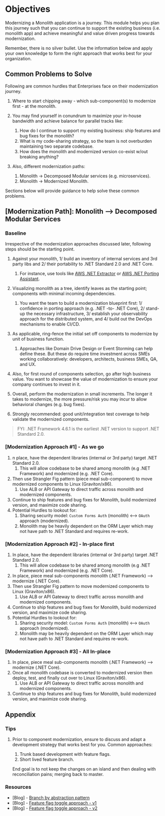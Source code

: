 # Objectives

Modernizing a Monolith application is a journey. This module helps you plan this journey such that you can continue to support the existing business (i.e. monolith app) and achieve meaningful and value driven progress towards modernization.

Remember, there is no silver bullet. Use the information below and apply your own knowledge to form the right approach that works best for your organization.

## Common Problems to Solve

Following are common hurdles that Enterprises face on their modernization journey.

1. Where to start chipping away - which sub-component(s) to modernize first - at the monolith.

1. You may find yourself in conundrum to maximize your in-house bandwidth and achieve balance for parallel tracks like:
    1. How do I continue to support my existing business: ship features and bug fixes for the monolith?
    2. What is my code-sharing strategy, so the team is not overburden maintaining two separate codebase.
    3. How does the monolith and modernized version co-exist w/out breaking anything?

1. Also, different modernization paths:
    1. Monolith → Decomposed Modular services (e.g. microservices).
    2. Monolith → Modernized Monolith.

Sections below will provide guidance to help solve these common problems.

## [Modernization Path]: Monolith --> Decomposed Modular Services

### Baseline

Irrespective of the modernization approaches discussed later, following steps should be the starting point.

1. Against your monolith, 1/ build an inventory of internal services and 3rd party libs and 2/ their portability to .NET Standard 2.0 and .NET Core.
    1. For instance, use tools like [AWS .NET Extractor](https://aws.amazon.com/microservice-extractor/) or [AWS .NET Porting Assistant](https://aws.amazon.com/porting-assistant-dotnet/).

1. Visualizing monolith as a tree, identify leaves as the starting point; components with minimal incoming dependencies.
    1. You want the team to build a modernization blueprint first: 1/ confidence in porting approach (e.g. .NET -to- .NET Core), 2/ stand-up the necessary infrastructure, 3/ establish your observability approach for the distributed system, and 4/ build out the DevOps mechanisms to enable CI/CD.

1. As applicable, ring-fence the initial set off components to modernize by unit of business function.
    1. Approaches like Domain Drive Design or Event Storming can help define these. But these do require time investment across SMEs working collaboratively: developers, architects, business SMEs, QA, and UX.

1. Also, for first round of components selection, go after high business value. You want to showcase the value of modernization to ensure your company continues to invest in it.

1. Overall, perform the modernization in small increments. The longer it takes to modernize, the more pressure/risk you may incur to allow behavioral changes (e.g. bug fixes).  

1. Strongly recommended: good unit/integration test coverage to help validate the modernized components.

> FYI: .NET Framework 4.6.1 is the earliest .NET version to support .NET Standard 2.0.

### [Modernization Approach #1] - As we go

1. n place, have the dependent libraries  (internal or 3rd party) target .NET Standard 2.0.
    1. This will allow codebase to be shared among monolith (e.g .NET Framework) and modernized (e.g. .NET Core).
1. Then use Strangler Fig pattern (piece meal sub-component) to move modernized components to Linux (Graviton/x86).
    1. Use ALB or API Gateway to direct traffic across monolith and modernized components.
1. Continue to ship features and bug fixes for Monolith, build modernized version, and maximize code sharing.
1. Potential Hurdles to lookout for:
    1. Sharing security model: `Custom Forms Auth` (monolith) <--> `OAuth` approach (modernized).
    2. Monolith may be heavily dependent on the ORM Layer which may not have path to .NET Standard and requires re-work.

### [Modernization Approach #2] - In-place first

1. In place, have the dependent libraries (internal or 3rd party) target .NET Standard 2.0.
    1. This will allow codebase to be shared among monolith (e.g .NET Framework) and modernized (e.g. .NET Core).
1. In place, piece meal sub-components monolith (.NET Framework) --> modernize (.NET Core).
1. Then use Strangler Fig pattern to move modernized components to Linux (Graviton/x86).
    1. Use ALB or API Gateway to direct traffic across monolith and modernized components.
1. Continue to ship features and bug fixes for Monolith, build modernized version, and maximize code sharing.
1. Potential Hurdles to lookout for:
    1. Sharing security model: `Custom Forms Auth` (monolith) <--> `OAuth` approach (modernized).
    2. Monolith may be heavily dependent on the ORM Layer which may not have path to .NET Standard and requires re-work.

### [Modernization Approach #3] - All In-place

1. In place, piece meal sub-components monolith (.NET Framework) --> modernize (.NET Core).
1. Once all monolith codebase is converted to modernized version then deploy, test, and finally cut over to Linux (Graviton/x86).
    1. Use ALB or API Gateway to direct traffic across monolith and modernized components.
1. Continue to ship features and bug fixes for Monolith, build modernized version, and maximize code sharing.

## Appendix

### Tips

1. Prior to component modernization, ensure to discuss and adapt a development strategy that works best for you. Common approaches:
    1. Trunk based development with feature flags.
    1. Short lived feature branch.

    End goal is to not keep the changes on an island and then dealing with reconciliation pains; merging back to master.

### Resources

- [Blog] - [Branch by abstraction pattern](https://continuousdelivery.com/2011/05/make-large-scale-changes-incrementally-with-branch-by-abstraction/)
- [Blog] - [Feature flag toggle approach - v1](https://martinfowler.com/articles/feature-toggles.html)
- [Blog] - [Feature flag toggle approach - v2](https://www.cloudbees.com/blog/future-of-feature-flags)
